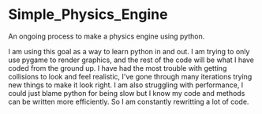 # Simple_Physics_Engine
An ongoing process to make a physics engine using python.

I am using this goal as a way to learn python in and out. I am trying to only use pygame to render graphics, and the rest of the code will be what I have coded from the ground up. I have had the most trouble with getting collisions to look and feel realistic, I've gone through many iterations trying new things to make it look right. I am also struggling with performance, I could just blame python for being slow but I know my code and methods can be written more efficiently. So I am constantly rewritting a lot of code.
